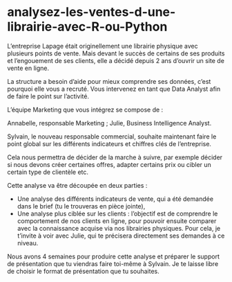 # analysez-les-ventes-d-une-librairie-avec-R-ou-Python
L’entreprise Lapage était originellement une librairie physique avec plusieurs points de vente. Mais devant le succès de certains de ses produits et l’engouement de ses clients, elle a décidé depuis 2 ans d’ouvrir un site de vente en ligne. 

 

La structure a besoin d’aide pour mieux comprendre ses données, c’est pourquoi elle vous a recruté. Vous intervenez en tant que Data Analyst afin de faire le point sur l’activité. 

 

L’équipe Marketing que vous intégrez se compose de : 

Annabelle, responsable Marketing ;
Julie, Business Intelligence Analyst.

Sylvain, le nouveau responsable commercial, souhaite maintenant faire le point global sur les différents indicateurs et chiffres clés de l’entreprise.

 

Cela nous permettra de décider de la marche à suivre, par exemple décider si nous devons créer certaines offres, adapter certains prix ou cibler un certain type de clientèle etc.

 

Cette analyse va être découpée en deux parties :

- Une analyse des différents indicateurs de vente, qui a été demandée dans le brief (tu le trouveras en pièce jointe),
- Une analyse plus ciblée sur les clients : l’objectif est de comprendre le comportement de nos clients en ligne, pour pouvoir ensuite comparer avec la connaissance acquise via nos librairies physiques. Pour cela, je t’invite à voir avec Julie, qui te précisera directement ses demandes à ce niveau.
 

Nous avons 4 semaines pour produire cette analyse et préparer le support de présentation que tu viendras faire toi-même à Sylvain. Je te laisse libre de choisir le format de présentation que tu souhaites. 
